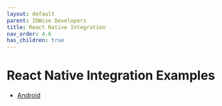 ```yaml
---
layout: default
parent: IDWise Developers
title: React Native Integration
nav_order: 4.6
has_children: true
---
```


# React Native Integration Examples 
* [Android](https://developers.idwise.com/android-react-native-integration.html)
